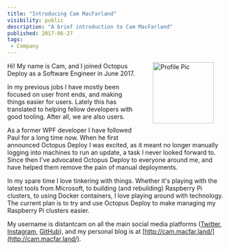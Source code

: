 ```yaml
---
title: "Introducing Cam MacFarland"
visibility: public
description: "A brief introduction to Cam MacFarland"
published: 2017-06-27
tags:
 - Company
---
```


<div style="float: right; margin: 30px; margin-top: 0">
<img alt="Profile Pic" src="https://i.octopus.com/site/team/avatar-cam-140.png" height="140" width="140" />
</div>

Hi! My name is Cam, and I joined Octopus Deploy as a Software Engineer in June 2017.

In my previous jobs I have mostly been focused on user front ends, and making things easier for users. Lately this has translated to helping fellow developers with good tooling. After all, we are also users.

As a former WPF developer I have followed Paul for a long time now. When he first announced Octopus Deploy I was excited, as it meant no longer manually logging into machines to run an update, a task I never looked forward to. Since then I've advocated Octopus Deploy to everyone around me, and have helped them remove the pain of manual deployments.

In my spare time I love tinkering with things. Whether it's playing with the latest tools from Microsoft, to building (and rebuilding) Raspberry Pi clusters, to using Docker containers, I love playing around with technology. The current plan is to try and use Octopus Deploy to make managing my Raspberry Pi clusters easier.

My username is distantcam on all the main social media platforms ([Twitter](https://twitter.com/distantcam/), [Instagram](https://www.instagram.com/distantcam/), [GitHub](https://github.com/distantcam/)), and my personal blog is at [http://cam.macfar.land/](http://cam.macfar.land/).